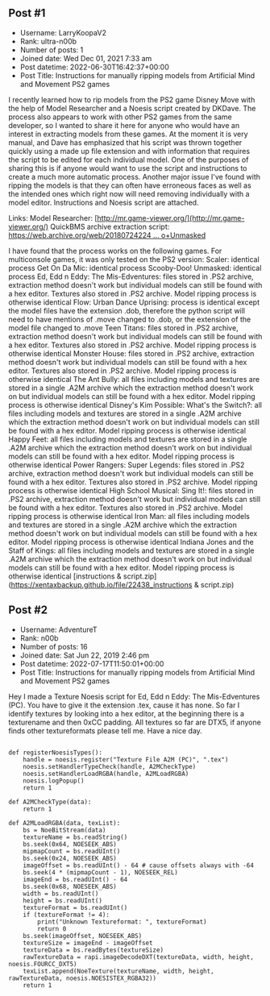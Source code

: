 ## Post #1
- Username: LarryKoopaV2
- Rank: ultra-n00b
- Number of posts: 1
- Joined date: Wed Dec 01, 2021 7:33 am
- Post datetime: 2022-06-30T16:42:37+00:00
- Post Title: Instructions for manually ripping models from Artificial Mind and Movement PS2 games

I recently learned how to rip models from the PS2 game Disney Move with the help of Model Researcher and a Noesis script created by DKDave. The process also appears to work with other PS2 games from the same developer, so I wanted to share it here for anyone who would have an interest in extracting models from these games. At the moment it is very manual, and Dave has emphasized that his script was thrown together quickly using a made up file extension and with information that requires the script to be edited for each individual model. One of the purposes of sharing this is if anyone would want to use the script and instructions to create a much more automatic process. Another major issue I've found with ripping the models is that they can often have erroneous faces as well as the intended ones which right now will need removing individually with a model editor. Instructions and Noesis script are attached.

Links:
Model Researcher: [http://mr.game-viewer.org/](http://mr.game-viewer.org/)
QuickBMS archive extraction script: [https://web.archive.org/web/20180724224 ... o+Unmasked](https://web.archive.org/web/20180724224411/https://ps23dformat.wikispaces.com/Scooby+Doo+Unmasked)

I have found that the process works on the following games. For multiconsole games, it was only tested on the PS2 version:
Scaler: identical process
Get On Da Mic: identical process
Scooby-Doo! Unmasked: identical process
Ed, Edd n Eddy: The Mis-Edventures: files stored in .PS2 archive, extraction method doesn't work but individual models can still be found with a hex editor. Textures also stored in .PS2 archive. Model ripping process is otherwise identical
Flow: Urban Dance Uprising: process is identical except the model files have the extension .dob, therefore the python script will need to have mentions of .move changed to .dob, or the extension of the model file changed to .move
Teen Titans: files stored in .PS2 archive, extraction method doesn't work but individual models can still be found with a hex editor. Textures also stored in .PS2 archive. Model ripping process is otherwise identical
Monster House: files stored in .PS2 archive, extraction method doesn't work but individual models can still be found with a hex editor. Textures also stored in .PS2 archive. Model ripping process is otherwise identical
The Ant Bully: all files including models and textures are stored in a single .A2M archive which the extraction method doesn't work on but individual models can still be found with a hex editor. Model ripping process is otherwise identical
Disney's Kim Possible: What's the Switch?: all files including models and textures are stored in a single .A2M archive which the extraction method doesn't work on but individual models can still be found with a hex editor. Model ripping process is otherwise identical
Happy Feet: all files including models and textures are stored in a single .A2M archive which the extraction method doesn't work on but individual models can still be found with a hex editor. Model ripping process is otherwise identical
Power Rangers: Super Legends: files stored in .PS2 archive, extraction method doesn't work but individual models can still be found with a hex editor. Textures also stored in .PS2 archive. Model ripping process is otherwise identical
High School Musical: Sing It!: files stored in .PS2 archive, extraction method doesn't work but individual models can still be found with a hex editor. Textures also stored in .PS2 archive. Model ripping process is otherwise identical
Iron Man: all files including models and textures are stored in a single .A2M archive which the extraction method doesn't work on but individual models can still be found with a hex editor. Model ripping process is otherwise identical
Indiana Jones and the Staff of Kings: all files including models and textures are stored in a single .A2M archive which the extraction method doesn't work on but individual models can still be found with a hex editor. Model ripping process is otherwise identical
[instructions & script.zip](https://xentaxbackup.github.io/file/22438_instructions & script.zip)
## Post #2
- Username: AdventureT
- Rank: n00b
- Number of posts: 16
- Joined date: Sat Jun 22, 2019 2:46 pm
- Post datetime: 2022-07-17T11:50:01+00:00
- Post Title: Instructions for manually ripping models from Artificial Mind and Movement PS2 games

Hey
I made a Texture Noesis script for Ed, Edd n Eddy: The Mis-Edventures (PC).
You have to give it the extension .tex, cause it has none.
So far I identify textures by looking into a hex editor, at the beginning there is a texturename and then 0xCC padding.
All textures so far are DTX5, if anyone finds other textureformats please tell me.
Have a nice day.  

```

def registerNoesisTypes():
    handle = noesis.register("Texture File A2M (PC)", ".tex")
    noesis.setHandlerTypeCheck(handle, A2MCheckType)
    noesis.setHandlerLoadRGBA(handle, A2MLoadRGBA)
    noesis.logPopup()
    return 1

def A2MCheckType(data):
    return 1   

def A2MLoadRGBA(data, texList):
    bs = NoeBitStream(data)
    textureName = bs.readString()
    bs.seek(0x64, NOESEEK_ABS)
    mipmapCount = bs.readUInt()
    bs.seek(0x24, NOESEEK_ABS)
    imageOffset = bs.readUInt() - 64 # cause offsets always with -64
    bs.seek(4 * (mipmapCount - 1), NOESEEK_REL)
    imageEnd = bs.readUInt() - 64
    bs.seek(0x68, NOESEEK_ABS)
    width = bs.readUInt()
    height = bs.readUInt()
    textureFormat = bs.readUInt()
    if (textureFormat != 4):
        print("Unknown Textureformat: ", textureFormat)
        return 0
    bs.seek(imageOffset, NOESEEK_ABS)
    textureSize = imageEnd - imageOffset
    textureData = bs.readBytes(textureSize)
    rawTextureData = rapi.imageDecodeDXT(textureData, width, height, noesis.FOURCC_DXT5)
    texList.append(NoeTexture(textureName, width, height, rawTextureData, noesis.NOESISTEX_RGBA32))
    return 1


```
